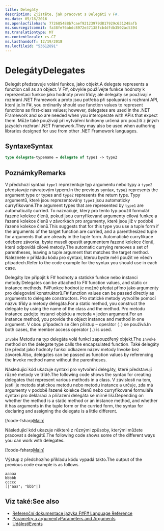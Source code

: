 ```yaml
---
title: Delegáty
description: Zjistěte, jak pracovat s Delegáti v F#.
ms.date: 05/16/2016
ms.openlocfilehash: 772685488b7caef92123979d817929c631248afb
ms.sourcegitcommit: fa38fe76abdc8972e37138fcb4dfdb3502ac5394
ms.translationtype: MT
ms.contentlocale: cs-CZ
ms.lasthandoff: 12/19/2018
ms.locfileid: "53612891"
---
```

# <a name="delegates"></a><span data-ttu-id="2e8ee-103">Delegáty</span><span class="sxs-lookup"><span data-stu-id="2e8ee-103">Delegates</span></span>

<span data-ttu-id="2e8ee-104">Delegát představuje volání funkce, jako objekt.</span><span class="sxs-lookup"><span data-stu-id="2e8ee-104">A delegate represents a function call as an object.</span></span> <span data-ttu-id="2e8ee-105">V F#, obvykle používejte funkce hodnoty k reprezentaci funkce jako hodnoty první třídy; ale delegáty se používají v rozhraní .NET Framework a proto jsou potřeba při spolupráci s rozhraní API, která je.</span><span class="sxs-lookup"><span data-stu-id="2e8ee-105">In F#, you ordinarily should use function values to represent functions as first-class values; however, delegates are used in the .NET Framework and so are needed when you interoperate with APIs that expect them.</span></span> <span data-ttu-id="2e8ee-106">Může také používají při vytváření knihovny určená pro použití z jiných jazycích rozhraní .NET Framework.</span><span class="sxs-lookup"><span data-stu-id="2e8ee-106">They may also be used when authoring libraries designed for use from other .NET Framework languages.</span></span>

## <a name="syntax"></a><span data-ttu-id="2e8ee-107">Syntaxe</span><span class="sxs-lookup"><span data-stu-id="2e8ee-107">Syntax</span></span>

```fsharp
type delegate-typename = delegate of type1 -> type2
```

## <a name="remarks"></a><span data-ttu-id="2e8ee-108">Poznámky</span><span class="sxs-lookup"><span data-stu-id="2e8ee-108">Remarks</span></span>

<span data-ttu-id="2e8ee-109">V předchozí syntaxi `type1` reprezentuje typ argumentu nebo typy a `type2` představuje návratovým typem.</span><span class="sxs-lookup"><span data-stu-id="2e8ee-109">In the previous syntax, `type1` represents the argument type or types and `type2` represents the return type.</span></span> <span data-ttu-id="2e8ee-110">Typy argumentů, které jsou reprezentovány `type1` jsou automaticky curryfikované.</span><span class="sxs-lookup"><span data-stu-id="2e8ee-110">The argument types that are represented by `type1` are automatically curried.</span></span> <span data-ttu-id="2e8ee-111">To naznačuje, který pro tento typ použít formulář řazené kolekce členů, pokud jsou curryfikované argumenty cílová funkce a řazené kolekce členů v závorkách pro argumenty, které jsou již v podobě řazené kolekce členů.</span><span class="sxs-lookup"><span data-stu-id="2e8ee-111">This suggests that for this type you use a tuple form if the arguments of the target function are curried, and a parenthesized tuple for arguments that are already in the tuple form.</span></span> <span data-ttu-id="2e8ee-112">Automatické curryfikace odebere závorka, byste museli opustit argumentem řazené kolekce členů, která odpovídá cílové metody.</span><span class="sxs-lookup"><span data-stu-id="2e8ee-112">The automatic currying removes a set of parentheses, leaving a tuple argument that matches the target method.</span></span> <span data-ttu-id="2e8ee-113">Naleznete v příkladu kódu pro syntaxi, kterou byste měli použít ve všech případech.</span><span class="sxs-lookup"><span data-stu-id="2e8ee-113">Refer to the code example for the syntax you should use in each case.</span></span>

<span data-ttu-id="2e8ee-114">Delegáty lze připojit k F# hodnoty a statické funkce nebo instanci metody.</span><span class="sxs-lookup"><span data-stu-id="2e8ee-114">Delegates can be attached to F# function values, and static or instance methods.</span></span> <span data-ttu-id="2e8ee-115">F#Funkce hodnot je možné předat přímo jako argumenty pro delegování konstruktorů.</span><span class="sxs-lookup"><span data-stu-id="2e8ee-115">F# function values can be passed directly as arguments to delegate constructors.</span></span> <span data-ttu-id="2e8ee-116">Pro statické metody vytvoříte pomocí názvu třídy a metody delegáta.</span><span class="sxs-lookup"><span data-stu-id="2e8ee-116">For a static method, you construct the delegate by using the name of the class and the method.</span></span> <span data-ttu-id="2e8ee-117">Pro metodu instance zadejte instanci objektu a metoda v jeden argument.</span><span class="sxs-lookup"><span data-stu-id="2e8ee-117">For an instance method, you provide the object instance and method in one argument.</span></span> <span data-ttu-id="2e8ee-118">V obou případech se člen přístup – operátor (`.`) se používá.</span><span class="sxs-lookup"><span data-stu-id="2e8ee-118">In both cases, the member access operator (`.`) is used.</span></span>

<span data-ttu-id="2e8ee-119">`Invoke` Metodu na typ delegáta volá funkci zapouzdřený objekt.</span><span class="sxs-lookup"><span data-stu-id="2e8ee-119">The `Invoke` method on the delegate type calls the encapsulated function.</span></span> <span data-ttu-id="2e8ee-120">Také delegáty lze předat jako hodnoty funkcí odkazem název metody Invoke bez závorek.</span><span class="sxs-lookup"><span data-stu-id="2e8ee-120">Also, delegates can be passed as function values by referencing the Invoke method name without the parentheses.</span></span>

<span data-ttu-id="2e8ee-121">Následující kód ukazuje syntaxi pro vytvoření delegáty, které představují různé metody ve třídě.</span><span class="sxs-lookup"><span data-stu-id="2e8ee-121">The following code shows the syntax for creating delegates that represent various methods in a class.</span></span> <span data-ttu-id="2e8ee-122">V závislosti na tom, jestli je metoda statickou metodu nebo metodu instance a určuje, zda má argumenty v podobě řazené kolekce členů nebo curryfikované formuláře syntaxi pro deklaraci a přiřazení delegáta se mírně liší.</span><span class="sxs-lookup"><span data-stu-id="2e8ee-122">Depending on whether the method is a static method or an instance method, and whether it has arguments in the tuple form or the curried form, the syntax for declaring and assigning the delegate is a little different.</span></span>

[!code-fsharp[Main](../../../samples/snippets/fsharp/lang-ref-2/snippet4201.fs)]

<span data-ttu-id="2e8ee-123">Následující kód ukazuje některé z různými způsoby, kterými můžete pracovat s delegátů.</span><span class="sxs-lookup"><span data-stu-id="2e8ee-123">The following code shows some of the different ways you can work with delegates.</span></span>

[!code-fsharp[Main](../../../samples/snippets/fsharp/lang-ref-2/snippet4202.fs)]

<span data-ttu-id="2e8ee-124">Výstup z předchozího příkladu kódu vypadá takto.</span><span class="sxs-lookup"><span data-stu-id="2e8ee-124">The output of the previous code example is as follows.</span></span>

```console
aaaaa
bbbbb
ccccc
[|"aaa"; "bbb"|]
```

## <a name="see-also"></a><span data-ttu-id="2e8ee-125">Viz také:</span><span class="sxs-lookup"><span data-stu-id="2e8ee-125">See also</span></span>

- [<span data-ttu-id="2e8ee-126">Referenční dokumentace jazyka F#</span><span class="sxs-lookup"><span data-stu-id="2e8ee-126">F# Language Reference</span></span>](index.md)
- [<span data-ttu-id="2e8ee-127">Parametry a argumenty</span><span class="sxs-lookup"><span data-stu-id="2e8ee-127">Parameters and Arguments</span></span>](parameters-and-arguments.md)
- [<span data-ttu-id="2e8ee-128">Události</span><span class="sxs-lookup"><span data-stu-id="2e8ee-128">Events</span></span>](members/events.md)